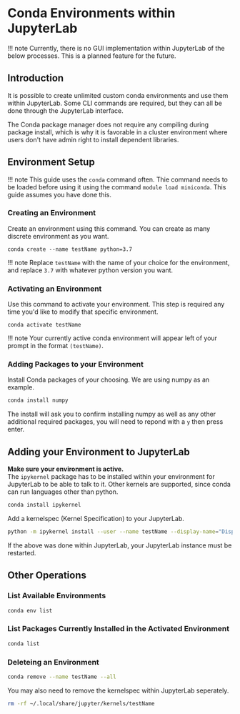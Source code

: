 # Conda Environments within JupyterLab #

!!! note
    Currently, there is no GUI implementation within JupyterLab of the below processes. This is a planned feature for the future.

## Introduction ##
It is possible to create unlimited custom conda environments and use them within JupyterLab. Some CLI commands are required, but they can all be done through the JupyterLab interface.

The Conda package manager does not require any compiling during package install, which is why it is favorable in a cluster environment where users don't have admin right to install dependent libraries.

## Environment Setup ##

!!! note
    This guide uses the `conda` command often. Thie command needs to be loaded before using it using the command `module load miniconda`. This guide assumes you have done this.

### Creating an Environment ###
Create an environment using this command. You can create as many discrete environment as you want.
```
conda create --name testName python=3.7
```
!!! note
    Replace `testName` with the name of your choice for the environment, and replace `3.7` with whatever python version you want.

### Activating an Environment ###
Use this command to activate your environment. This step is required any time you'd like to modify that specific environment.
```
conda activate testName
```
!!! note
    Your currently active conda environment will appear left of your prompt in the format `(testName)`.

### Adding Packages to your Environment ###
Install Conda packages of your choosing. We are using numpy as an example.
``` bash
conda install numpy
```
The install will ask you to confirm installing numpy as well as any other additional required packages, you will need to repond with a `y` then press enter.

## Adding your Environment to JupyterLab ##
**Make sure your environment is active.**  
The `ipykernel` package has to be installed within your environment for JupyterLab to be able to talk to it. Other kernels are supported, since conda can run languages other than python.
``` bash
conda install ipykernel
```
Add a kernelspec (Kernel Specification) to your JupyterLab.
``` bash
python -m ipykernel install --user --name testName --display-name="Display Name Within JupyterLab"
```
If the above was done within JupyterLab, your JupyterLab instance must be restarted.

## Other Operations ##
### List Available Environments ###
``` bash
conda env list
```

### List Packages Currently Installed in the Activated Environment ###
``` bash
conda list
```

### Deleteing an Environment ###
``` bash
conda remove --name testName --all
```
You may also need to remove the kernelspec within JupyterLab seperately.
``` bash
rm -rf ~/.local/share/jupyter/kernels/testName
```